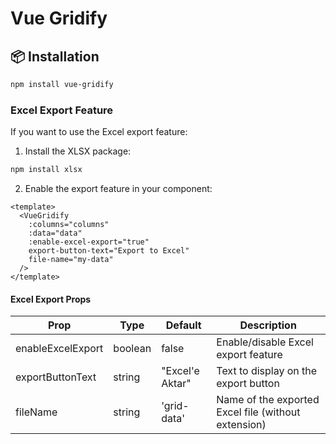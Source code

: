 # Vue Gridify

## 📦 Installation
```sh
npm install vue-gridify
```

### Excel Export Feature
If you want to use the Excel export feature:

1. Install the XLSX package:
```sh
npm install xlsx
```

2. Enable the export feature in your component:
```vue
<template>
  <VueGridify
    :columns="columns"
    :data="data"
    :enable-excel-export="true"
    export-button-text="Export to Excel"
    file-name="my-data"
  />
</template>
```

#### Excel Export Props
| Prop | Type | Default | Description |
|------|------|---------|-------------|
| enableExcelExport | boolean | false | Enable/disable Excel export feature |
| exportButtonText | string | "Excel'e Aktar" | Text to display on the export button |
| fileName | string | 'grid-data' | Name of the exported Excel file (without extension) |
